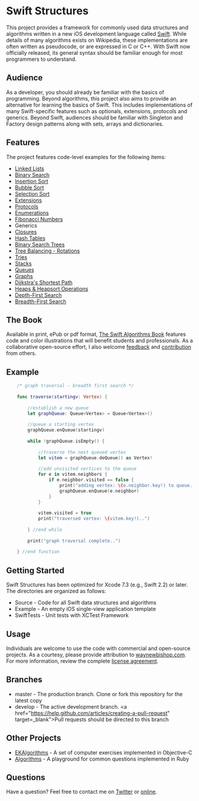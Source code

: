 Swift Structures
====================

This project provides a framework for commonly used data structures and algorithms written in a new iOS development language called <a href="http://www.swift.org" target="_blank">Swift</a>. While details of many algorithms exists on Wikipedia, these implementations are often written as pseudocode, or are expressed in C or C++. With Swift now officially released, its general syntax should be familiar enough for most programmers to understand.  


Audience
---------------------

As a developer, you should already be familiar with the basics of programming. Beyond algorithms, this project also aims to provide an alternative for learning the basics of Swift. This includes implementations of many Swift-specific features such as optionals, extensions, protocols and generics. Beyond Swift, audiences should be familiar with Singleton and Factory design patterns along with sets, arrays and dictionaries. 


Features
--------------------

The project features code-level examples for the following items:

+ [Linked Lists](/Source/Factories/LinkedList.swift)
+ [Binary Search](/Source/Factories/Sorting.swift)
+ [Insertion Sort](/Source/Factories/Sorting.swift)
+ [Bubble Sort](/Source/Factories/Sorting.swift)
+ [Selection Sort](/Source/Factories/Sorting.swift)
+ [Extensions](/Source/Extensions)
+ [Protocols](/Source/Structures/Protocols.swift)
+ [Enumerations](/SwiftTests/enumTest.swift)
+ [Fibonacci Numbers](/Source/Extensions/Int.swift)
+ Generics
+ [Closures](/SwiftTests/ClosureTest.swift)
+ [Hash Tables](/Source/Factories/HashList.swift)
+ [Binary Search Trees](/Source/Structures/AVLTree.swift)
+ [Tree Balancing - Rotations](/SwiftTests/AVLTest.swift)
+ [Tries](/Source/Factories/Trie.swift)
+ [Stacks](/Source/Factories/Stack.swift)
+ [Queues](/Source/Factories/Queue.swift)
+ [Graphs](/Source/Factories/Graph.swift)
+ [Dijkstra's Shortest Path](/Source/Factories/Graph.swift)
+ [Heaps & Heapsort Operations](/Source/Factories/PathHeap.swift)
+ [Depth-First Search](/Source/Structures/AVLTree.swift)
+ [Breadth-First Search](/Source/Factories/Graph.swift)

The Book
--------------------
Available in print, ePub or pdf format, <a href="http://shop.waynewbishop.com" target="_blank">The Swift Algorithms Book</a> features code and color illustrations that will benefit students and professionals. As a collaborative open-source effort, I also welcome <a href="https://twitter.com/waynewbishop" target="_blank">feedback</a> and <a href="http://shop.waynewbishop.com/pages/participate" target="_blank">contribution</a> from others. 


Example
--------------------

```swift
    /* graph traversal - breadth first search */
    
    func traverse(startingv: Vertex) {
        
        //establish a new queue
        let graphQueue: Queue<Vertex> = Queue<Vertex>()
        
        //queue a starting vertex
        graphQueue.enQueue(startingv)
        
        while !graphQueue.isEmpty() {
            
            //traverse the next queued vertex
            let vitem = graphQueue.deQueue() as Vertex!
            
            //add unvisited vertices to the queue
            for e in vitem.neighbors {
                if e.neighbor.visited == false {
                    print("adding vertex: \(e.neighbor.key!) to queue..")
                    graphQueue.enQueue(e.neighbor)
                }
            }
            
            vitem.visited = true
            print("traversed vertex: \(vitem.key!)..")
            
        } //end while
        
        print("graph traversal complete..")
        
    } //end function
```

Getting Started
--------------------

Swift Structures has been optimized for Xcode 7.3 (e.g., Swift 2.2) or later. The directories are organized as follows:
+ Source - Code for all Swift data structures and algorithms
+ Example - An empty iOS single-view application template
+ SwiftTests - Unit tests with XCTest Framework

Usage
--------------------
Individuals are welcome to use the code with commercial and open-source projects. As a courtesy, please provide attribution to <a href="http://www.waynewbishop.com" target="_blank">waynewbishop.com</a>. For more information, review the complete <a href="https://github.com/waynewbishop/SwiftStructures/blob/master/License.md" target="_blank">license agreement</a>. 


Branches
--------------------
+ master - The production branch. Clone or fork this repository for the latest copy
+ develop - The active development branch. <a href="https://help.github.com/articles/creating-a-pull-request" target=_blank">Pull requests</a> should be directed to this branch


Other Projects
--------------------

+ <a href="https://github.com/EvgenyKarkan/EKAlgorithms" target="_blank">EKAlgorithms</a> - A set of computer exercises implemented in Objective-C
+ <a href="https://github.com/sagivo/algorithms" target="_blank">Algorithms</a> - A playground for common questions implemented in Ruby


Questions
--------------------

Have a question? Feel free to contact me on <a href="http://www.twitter.com/waynewbishop" target="_blank">Twitter</a> or <a href="http://www.waynewbishop.com/contact" target="_blank">online</a>.

